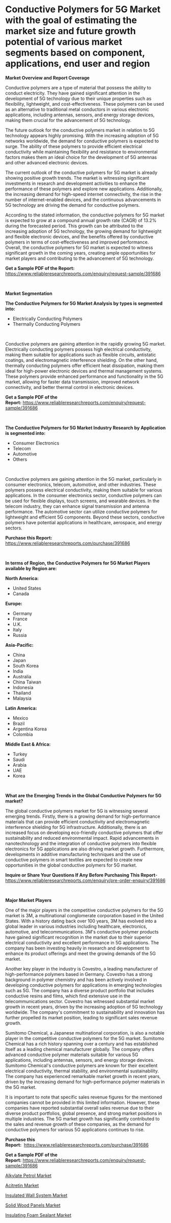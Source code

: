 <p><h1>Conductive Polymers for 5G Market with the goal of estimating the market size and future growth potential of various market segments based on component, applications, end user and region</h1></p><p><strong>Market Overview and Report Coverage</strong></p>
<p><p>Conductive polymers are a type of material that possess the ability to conduct electricity. They have gained significant attention in the development of 5G technology due to their unique properties such as flexibility, lightweight, and cost-effectiveness. These polymers can be used as an alternative to traditional metal conductors in various electronic applications, including antennas, sensors, and energy storage devices, making them crucial for the advancement of 5G technology.</p><p>The future outlook for the conductive polymers market in relation to 5G technology appears highly promising. With the increasing adoption of 5G networks worldwide, the demand for conductive polymers is expected to surge. The ability of these polymers to provide efficient electrical conductivity while maintaining flexibility and resistance to environmental factors makes them an ideal choice for the development of 5G antennas and other advanced electronic devices.</p><p>The current outlook of the conductive polymers for 5G market is already showing positive growth trends. The market is witnessing significant investments in research and development activities to enhance the performance of these polymers and explore new applications. Additionally, the increasing demand for high-speed internet connectivity, the rise in the number of internet-enabled devices, and the continuous advancements in 5G technology are driving the demand for conductive polymers.</p><p>According to the stated information, the conductive polymers for 5G market is expected to grow at a compound annual growth rate (CAGR) of 13.2% during the forecasted period. This growth can be attributed to the increasing adoption of 5G technology, the growing demand for lightweight and flexible electronic devices, and the benefits offered by conductive polymers in terms of cost-effectiveness and improved performance. Overall, the conductive polymers for 5G market is expected to witness significant growth in the coming years, creating ample opportunities for market players and contributing to the advancement of 5G technology.</p></p>
<p><strong>Get a Sample PDF of the Report:</strong> <a href="https://www.reliableresearchreports.com/enquiry/request-sample/391686">https://www.reliableresearchreports.com/enquiry/request-sample/391686</a></p>
<p>&nbsp;</p>
<p><strong>Market Segmentation</strong></p>
<p><strong>The Conductive Polymers for 5G Market Analysis by types is segmented into:</strong></p>
<p><ul><li>Electrically Conducting Polymers</li><li>Thermally Conducting Polymers</li></ul></p>
<p>&nbsp;</p>
<p><p>Conductive polymers are gaining attention in the rapidly growing 5G market. Electrically conducting polymers possess high electrical conductivity, making them suitable for applications such as flexible circuits, antistatic coatings, and electromagnetic interference shielding. On the other hand, thermally conducting polymers offer efficient heat dissipation, making them ideal for high-power electronic devices and thermal management systems. These polymers provide enhanced performance and functionality in the 5G market, allowing for faster data transmission, improved network connectivity, and better thermal control in electronic devices.</p></p>
<p><strong>Get a Sample PDF of the Report:</strong>&nbsp;<a href="https://www.reliableresearchreports.com/enquiry/request-sample/391686">https://www.reliableresearchreports.com/enquiry/request-sample/391686</a></p>
<p>&nbsp;</p>
<p><strong>The Conductive Polymers for 5G Market Industry Research by Application is segmented into:</strong></p>
<p><ul><li>Consumer Electronics</li><li>Telecom</li><li>Automotive</li><li>Others</li></ul></p>
<p>&nbsp;</p>
<p><p>Conductive polymers are gaining attention in the 5G market, particularly in consumer electronics, telecom, automotive, and other industries. These polymers possess electrical conductivity, making them suitable for various applications. In the consumer electronics sector, conductive polymers can be used for flexible displays, touch screens, and wearable devices. In the telecom industry, they can enhance signal transmission and antenna performance. The automotive sector can utilize conductive polymers for lightweight and efficient 5G components. Beyond these sectors, conductive polymers have potential applications in healthcare, aerospace, and energy sectors.</p></p>
<p><strong>Purchase this Report:</strong>&nbsp; <a href="https://www.reliableresearchreports.com/purchase/391686">https://www.reliableresearchreports.com/purchase/391686</a></p>
<p>&nbsp;</p>
<p><strong>In terms of Region, the Conductive Polymers for 5G Market Players available by Region are:</strong></p>
<p>
    <p> <strong> North America: </strong>
        <ul>
            <li>United States</li>
            <li>Canada</li>
        </ul>
        </p> 
    <p> <strong> Europe: </strong>
        <ul>
            <li>Germany</li>
            <li>France</li>
            <li>U.K.</li>
            <li>Italy</li>
            <li>Russia</li>
        </ul>
        </p> 
    <p> <strong> Asia-Pacific: </strong>
        <ul>
            <li>China</li>
            <li>Japan</li>
            <li>South Korea</li>
            <li>India</li>
            <li>Australia</li>
            <li>China Taiwan</li>
            <li>Indonesia</li>
            <li>Thailand</li>
            <li>Malaysia</li>
        </ul>
        </p> 
    <p> <strong> Latin America: </strong>
        <ul>
            <li>Mexico</li>
            <li>Brazil</li>
            <li>Argentina Korea</li>
            <li>Colombia</li>
        </ul>
        </p> 
    <p> <strong> Middle East & Africa: </strong>
        <ul>
            <li>Turkey</li>
            <li>Saudi</li>
            <li>Arabia</li>
            <li>UAE</li>
            <li>Korea</li>
        </ul>
    </p>
    </p>
<p>&nbsp;</p>
<p><strong>What are the Emerging Trends in the Global Conductive Polymers for 5G market?</strong></p>
<p><p>The global conductive polymers market for 5G is witnessing several emerging trends. Firstly, there is a growing demand for high-performance materials that can provide efficient conductivity and electromagnetic interference shielding for 5G infrastructure. Additionally, there is an increased focus on developing eco-friendly conductive polymers that offer sustainability and reduced environmental impact. Rapid advancements in nanotechnology and the integration of conductive polymers into flexible electronics for 5G applications are also driving market growth. Furthermore, developments in additive manufacturing techniques and the use of conductive polymers in smart textiles are expected to create new opportunities in the global conductive polymers for 5G market.</p></p>
<p><strong>Inquire or Share Your Questions If Any Before Purchasing This Report</strong>- <a href="https://www.reliableresearchreports.com/enquiry/pre-order-enquiry/391686">https://www.reliableresearchreports.com/enquiry/pre-order-enquiry/391686</a></p>
<p>&nbsp;</p>
<p><strong>Major Market Players</strong></p>
<p><p>One of the major players in the competitive conductive polymers for the 5G market is 3M, a multinational conglomerate corporation based in the United States. With a history dating back over 100 years, 3M has evolved into a global leader in various industries including healthcare, electronics, automotive, and telecommunications. 3M's conductive polymer products have gained significant recognition in the market due to their superior electrical conductivity and excellent performance in 5G applications. The company has been investing heavily in research and development to enhance its product offerings and meet the growing demands of the 5G market.</p><p>Another key player in the industry is Covestro, a leading manufacturer of high-performance polymers based in Germany. Covestro has a strong background in polymer chemistry and has been actively involved in developing conductive polymers for applications in emerging technologies such as 5G. The company has a diverse product portfolio that includes conductive resins and films, which find extensive use in the telecommunications sector. Covestro has witnessed substantial market growth in recent years, driven by the increasing adoption of 5G technology worldwide. The company's commitment to sustainability and innovation has further propelled its market position, leading to significant sales revenue growth.</p><p>Sumitomo Chemical, a Japanese multinational corporation, is also a notable player in the competitive conductive polymers for the 5G market. Sumitomo Chemical has a rich history spanning over a century and has established itself as a leading chemical manufacturer globally. The company offers advanced conductive polymer materials suitable for various 5G applications, including antennas, sensors, and energy storage devices. Sumitomo Chemical's conductive polymers are known for their excellent electrical conductivity, thermal stability, and environmental sustainability. The company has experienced remarkable market growth in recent years, driven by the increasing demand for high-performance polymer materials in the 5G market.</p><p>It is important to note that specific sales revenue figures for the mentioned companies cannot be provided in this limited information. However, these companies have reported substantial overall sales revenue due to their diverse product portfolios, global presence, and strong market positions in multiple industries. The 5G market growth has significantly contributed to the sales and revenue growth of these companies, as the demand for conductive polymers for various 5G applications continues to rise.</p></p>
<p><strong>Purchase this Report:</strong>&nbsp;&nbsp;<a href="https://www.reliableresearchreports.com/purchase/391686">https://www.reliableresearchreports.com/purchase/391686</a></p>
<p></p>
<p><strong>Get a Sample PDF of the Report:</strong>&nbsp;<a href="https://www.reliableresearchreports.com/enquiry/request-sample/391686">https://www.reliableresearchreports.com/enquiry/request-sample/391686</a></p>
<p><p><a href="https://medium.com/@lisasanchez1968/alkylate-petrol-market-analysis-and-sze-forecasted-for-period-from-2023-to-2030-c03a3225434a">Alkylate Petrol Market</a></p><p><a href="https://medium.com/@margaretlee84/acitretin-market-the-key-to-successful-business-strategy-forecast-till-2030-e2fb37449cb8">Acitretin Market</a></p><p><a href="https://medium.com/@debramedina73/insulated-wall-system-market-analysis-and-sze-forecasted-for-period-from-2023-to-2030-f225d2aede45">Insulated Wall System Market</a></p><p><a href="https://medium.com/@lindabrewer15/solid-wood-panels-market-size-and-market-trends-complete-industry-overview-2023-to-2030-9b1ed981ba70">Solid Wood Panels Market</a></p><p><a href="https://medium.com/@brittanyrobertson07/insulating-foam-sealant-market-comprehensive-assessment-by-type-application-and-geography-609c3bfe927b">Insulating Foam Sealant Market</a></p></p>